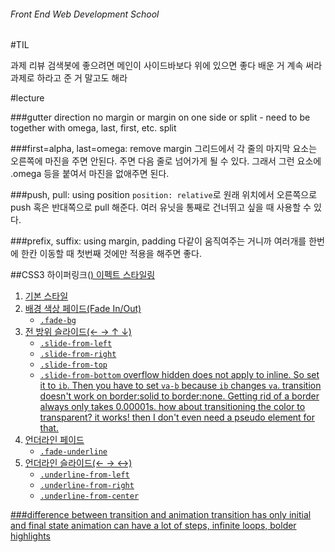 ###### Front End Web Development School

#TIL

과제 리뷰
검색봇에 좋으려면 메인이 사이드바보다 위에 있으면 좋다
배운 거 계속 써라
과제로 하라고 준 거 말고도 해라


#lecture

###gutter direction
no margin
or margin on one side or split  - need to be together with omega, last, first, etc.
split

###first=alpha, last=omega: remove margin
그리드에서 각 줄의 마지막 요소는 오른쪽에 마진을 주면 안된다. 주면 다음 줄로 넘어가게 될 수 있다. 그래서 그런 요소에 .omega 등을 붙여서 마진을 없애주면 된다.

###push, pull: using position
`position: relative`로 원래 위치에서 오른쪽으로 push 혹은 반대쪽으로 pull 해준다. 여러 유닛을 통째로 건너뛰고 싶을 때 사용할 수 있다.

###prefix, suffix: using margin, padding
다같이 움직여주는 거니까 여러개를 한번에 한칸 이동할 때 첫번째 것에만 적용을 해주면 좋다.

##CSS3 하이퍼링크(<a href>) 이펙트 스타일링

1. 기본 스타일
1. 배경 색상 페이드(Fade In/Out)
	- `.fade-bg`	
1. 전 방위 슬라이드(← → ↑ ↓)
	- `.slide-from-left`
	- `.slide-from-right`
	- `.slide-from-top`
	- `.slide-from-bottom`
	overflow hidden does not apply to inline. So set it to `ib`. Then you have to set `va-b` because `ib` changes `va`.
	transition doesn't work on border:solid to border:none.
	Getting rid of a border always only takes 0.00001s. 
	how about transitioning the color to transparent? it works!
	then I don't even need a pseudo element for that.
1. 언더라인 페이드
	- `.fade-underline`
1. 언더라인 슬라이드(← → ↔)
	- `.underline-from-left`
	- `.underline-from-right`
	- `.underline-from-center`

###difference between transition and animation
transition has only initial and final state
animation can have a lot of steps, infinite loops, bolder highlights